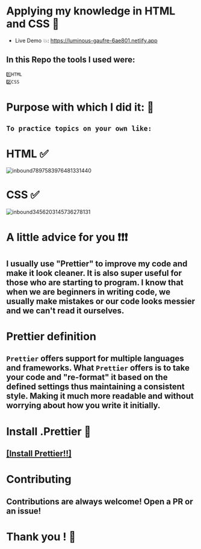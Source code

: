 # Applying my knowledge in HTML and CSS 🎨

-   Live Demo 💥: https://luminous-gaufre-6ae801.netlify.app

## In this Repo the tools I used were:

```
1️⃣HTML 
2️⃣CSS
```

# Purpose with which I did it: 🌈

## `To practice topics on your own like: `

# HTML ✅

![inbound7897583976481331440](https://user-images.githubusercontent.com/99415473/190515384-addea3f5-d2b0-4fe1-a8f9-35c556f6fc93.jpg)

# CSS ✅
![inbound3456203145736278131](https://user-images.githubusercontent.com/99415473/190515401-de027359-2144-41bc-aae3-dcd967f6baa7.jpg)



# A little advice for you ❗❗❗

## I usually use "Prettier" to improve my code and make it look cleaner. It is also super useful for those who are starting to program. I know that when we are beginners in writing code, we usually make mistakes or our code looks messier and we can't read it ourselves.

# Prettier definition

## `Prettier` offers support for multiple languages and frameworks. What `Prettier` offers is to take your code and "re-format" it based on the defined settings thus maintaining a consistent style. Making it much more readable and without worrying about how you write it initially.

# Install .Prettier 🧮

## [[Install Prettier!!]](https://prettier.io/docs/en/install.html)

# Contributing

## Contributions are always welcome! Open a PR or an issue!

# Thank you ! 👋

